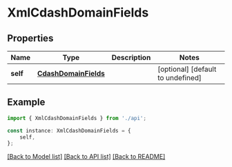 # XmlCdashDomainFields


## Properties

Name | Type | Description | Notes
------------ | ------------- | ------------- | -------------
**self** | [**CdashDomainFields**](CdashDomainFields.md) |  | [optional] [default to undefined]

## Example

```typescript
import { XmlCdashDomainFields } from './api';

const instance: XmlCdashDomainFields = {
    self,
};
```

[[Back to Model list]](../README.md#documentation-for-models) [[Back to API list]](../README.md#documentation-for-api-endpoints) [[Back to README]](../README.md)
